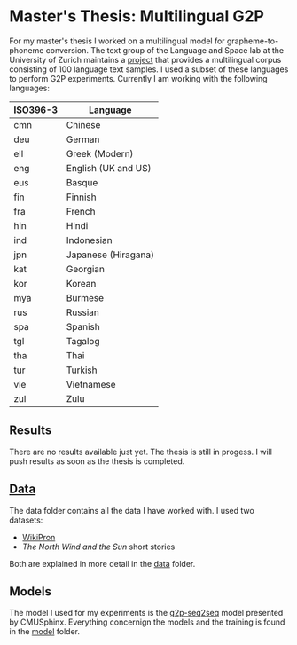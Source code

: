 # Master's Thesis: Multilingual G2P

For my master's thesis I worked on a multilingual model for grapheme-to-phoneme conversion. 
The text group of the Language and Space lab at the University of Zurich maintains a
[project](https://www.spur.uzh.ch/en/departments/research/textgroup/MorphDiv.html) that provides a multilingual corpus consisting of 100 language text samples.
I used a subset of these languages to perform G2P experiments. Currently I am working with the following languages:

| ISO396-3 | Language            |
|----------|---------------------|
| cmn      | Chinese             |
| deu      | German              |
| ell      | Greek (Modern)      |
| eng      | English (UK and US) |
| eus      | Basque              |
| fin      | Finnish             |
| fra      | French              |
| hin      | Hindi               |
| ind      | Indonesian          |
| jpn      | Japanese (Hiragana) |
| kat      | Georgian            |
| kor      | Korean              |
| mya      | Burmese             |
| rus      | Russian             |
| spa      | Spanish             |
| tgl      | Tagalog             |
| tha      | Thai                |
| tur      | Turkish             |
| vie      | Vietnamese          |
| zul      | Zulu                |

## Results

There are no results available just yet. The thesis is still in progess. I will push results as soon as the thesis is completed.

## [Data](https://github.com/theDebbister/masterThesis/tree/master/data)
The data folder contains all the data I have worked with. I used two datasets:

* [WikiPron](https://github.com/CUNY-CL/wikipron)
* *The North Wind and the Sun* short stories

Both are explained in more detail in the [data](https://github.com/theDebbister/masterThesis/tree/master/data) folder. 

## Models

The model I used for my experiments is the [g2p-seq2seq](https://github.com/cmusphinx/g2p-seq2seq) model presented by CMUSphinx.
Everything concernign the models and the training is found in the [model](https://github.com/theDebbister/masterThesis/tree/master/models) folder.





